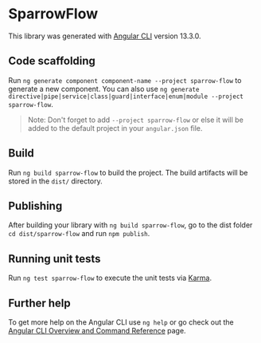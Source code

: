 # SparrowFlow

This library was generated with [Angular CLI](https://github.com/angular/angular-cli) version 13.3.0.

## Code scaffolding

Run `ng generate component component-name --project sparrow-flow` to generate a new component. You can also use `ng generate directive|pipe|service|class|guard|interface|enum|module --project sparrow-flow`.
> Note: Don't forget to add `--project sparrow-flow` or else it will be added to the default project in your `angular.json` file. 

## Build

Run `ng build sparrow-flow` to build the project. The build artifacts will be stored in the `dist/` directory.

## Publishing

After building your library with `ng build sparrow-flow`, go to the dist folder `cd dist/sparrow-flow` and run `npm publish`.

## Running unit tests

Run `ng test sparrow-flow` to execute the unit tests via [Karma](https://karma-runner.github.io).

## Further help

To get more help on the Angular CLI use `ng help` or go check out the [Angular CLI Overview and Command Reference](https://angular.io/cli) page.
